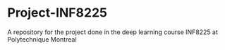 # Project-INF8225
A repository for the project done in the deep learning course INF8225 at Polytechnique Montreal
